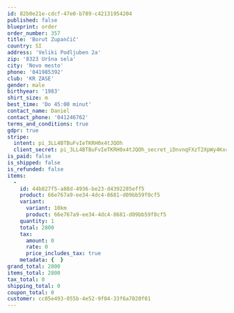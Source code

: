 ```yaml
---
id: 82b0e21e-cdcf-47e0-b789-c42131954204
published: false
blueprint: order
order_number: 357
title: 'Borut Zupančič'
country: SI
address: 'Veliki Podljuben 2a'
zip: '8323 Uršna sela'
city: 'Novo mesto'
phone: '041985392'
club: 'KR ZASE'
gender: male
birthyear: '1983'
shirt_size: m
best_time: 'Do 45:00 minut'
contact_name: Daniel
contact_phone: '041246762'
terms_and_conditions: true
gdpr: true
stripe:
  intent: pi_3LL4BTBuFvIeTKRH0x4tJQOh
  client_secret: pi_3LL4BTBuFvIeTKRH0x4tJQOh_secret_iDnvnqFXzT2XpWy4Kx4PREezp
is_paid: false
is_shipped: false
is_refunded: false
items:
  -
    id: 44b827f5-a88d-4936-be23-d4392285eff5
    product: 66e767a9-ee34-4dc4-8681-d09bb59f0cf5
    variant:
      variant: 10km
      product: 66e767a9-ee34-4dc4-8681-d09bb59f0cf5
    quantity: 1
    total: 2800
    tax:
      amount: 0
      rate: 0
      price_includes_tax: true
    metadata: {  }
grand_total: 2800
items_total: 2800
tax_total: 0
shipping_total: 0
coupon_total: 0
customer: cc05e493-055b-4e52-9f04-33f6a7020f01
---
```

